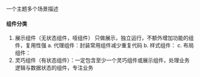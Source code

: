 一个主题多个场景描述
#### 组件分类
1. 展示组件（无状态组件，哑组件） 只做展示，独立运行，不额外增加功能的组件，复用性强
   a. 代理组件：封装常用组件减少重复代码
   b. 样式组件：
   c. 布局组件：
1. 灵巧组件（有状态组件）：一定包含至少一个灵巧组件或展示组件，处理业务逻辑与数据状态的组件，专注业务
